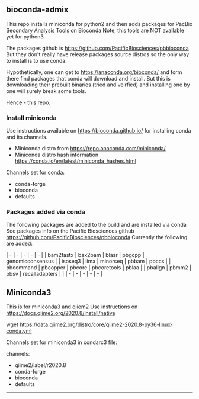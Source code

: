 ## bioconda-admix

This repo installs miniconda for python2 and then adds 
packages for PacBio Secondary Analysis Tools on Bioconda
Note, this tools are NOT available yet for python3. 

The packages github is https://github.com/PacificBiosciences/pbbioconda
But they don't really have release packages source distros so
the only way to install is to use conda. 

Hypothetically, one can get to https://anaconda.org/bioconda/
and form there find packages that conda will download and install. But this
is downloading their prebuilt binaries  (tried and veirfied) and installing 
one by one will surely break some tools. 

Hence - this repo.

### Install miniconda

Use instructions available on https://bioconda.github.io/ 
for installing conda and its channels. 

- Miniconda distro from https://repo.anaconda.com/miniconda/
- Miniconda distro hash information https://conda.io/en/latest/miniconda_hashes.html

Channels set for conda:

- conda-forge
- bioconda
- defaults

### Packages added via conda

The following packages are added to the build and are installed via conda
See packages info on the Pacific Biosciences github https://github.com/PacificBiosciences/pbbioconda
Currently the following are added:

| - | - | - | - | - |
| bam2fastx | bax2bam | blasr | pbgcpp | genomicconsensus |
| isoseq3 | lima | minorseq | pbbam | pbccs |
| pbcommand | pbcopper | pbcore | pbcoretools | pblaa |
| pbalign | pbmm2 | pbsv | recalladapters | |
| - | - | - | - | - |


## Miniconda3

This is for miniconda3 and qiiem2
Use instructions on https://docs.qiime2.org/2020.8/install/native

wget https://data.qiime2.org/distro/core/qiime2-2020.8-py36-linux-conda.yml

Channels set for miniconda3 in condarc3 file:

channels:
  - qiime2/label/r2020.8
  - conda-forge
  - bioconda
  - defaults

---
